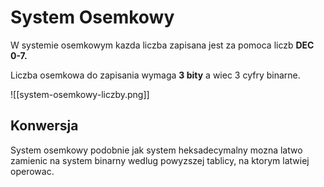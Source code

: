 # System Osemkowy
W systemie osemkowym kazda liczba zapisana jest za pomoca liczb <b>DEC 0-7.</b>

Liczba osemkowa do zapisania wymaga <b>3 bity</b> a wiec 3 cyfry binarne.

![[system-osemkowy-liczby.png]]

## Konwersja

System osemkowy podobnie jak system heksadecymalny mozna latwo zamienic na system binarny wedlug powyzszej tablicy, na ktorym latwiej operowac.


